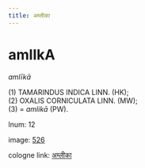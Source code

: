 ```yaml
---
title: अम्लीका
---
```


# amlIkA

<i>amlīkā</i>  <div n="P" />(1) <bot>TAMARINDUS INDICA LINN.</bot> (HK); <div n="P" />(2) <bot>OXALIS CORNICULATA LINN.</bot> (MW); <div n="P" />(3) = <i>amlikā</i> (PW).

lnum: 12

image: [526](https://www.sanskrit-lexicon.uni-koeln.de/scans/csl-apidev/servepdf.php?dict=snp&page=526)

cologne link: [अम्लीका](https://sanskrit-lexicon.uni-koeln.de/scans/csl-apidev/getword.php?dict=snp&key=अम्लीका)

